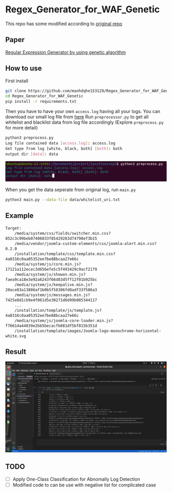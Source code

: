# Regex_Generator_for_WAF_Genetic

This repo has some modified according to [original repo](https://github.com/maojui/Regex-Generator)

## Paper

[Regular Expression Generator by using genetic algorithm](https://drive.google.com/file/d/1CBFFy7oX-bE_4VrLFpP7OT4eJDUP4tku/view?usp=sharing)

## How to use

First install

```bash
git clone https://github.com/manhdqhe153129/Regex_Generator_for_WAF_Genetic.git
cd Regex_Generator_for_WAF_Genetic
pip install -r requirements.txt
```

Then you have to have your own ``access.log`` having all your logs. You can download our small log file from [here](https://drive.google.com/file/d/1s2dMWJ81SF5pWG8op6EJPCjp6lLCE9tv/view?usp=sharing)
Run ``preprocessor.py`` to get all whitelist and blacklist data from log file accordingly (Explore ``preprocess.py`` for more detail) 

```bash
python3 preprocess.py
Log file contained data [access.log]: access.log
Get type from log [white, black, both] [both]: both
output dir [data]: data
```

![](images/preprocess_demo.png)

When you get the data seperate from original log, run ``main.py``

```bash
python3 main.py --data-file data/whitelist_uri.txt
```

## Example

```
Target:
    /media/system/css/fields/switcher.min.css?852c3c99beb07406033f85429263d74798ef3b15
    /media/vendor/joomla-custom-elements/css/joomla-alert.min.css?0.2.0
    /installation/template/css/template.min.css?4a0316c0aa05352ee7be88bcaa27e66c
    /media/system/js/core.min.js?17121a112ecec3d656efe5c5f493429c9acf2179
    /media/system/js/showon.min.js?faea9ca18e3e92a6243f66d83d5ff12f01b925bc
    /media/system/js/keepalive.min.js?20ace83a13886af1b0b5f58386fd8adf33f586a3
    /media/system/js/messages.min.js?7425e8d1cb9e4f061d5e30271d6d99b085344117
    ...
    /installation/template/js/template.js?4a0316c0aa05352ee7be88bcaa27e66c
    /media/system/js/joomla-core-loader.min.js?f76614a44039e2bb5becacfb081df5bf015b351d
    /installation/template/images/Joomla-logo-monochrome-horizontal-white.svg
```

## Result

![](images/result.png)

## TODO

- [ ] Apply One-Class Classification for Abnomally Log Detection
- [ ] Modified code to can be use with negative list for complicated case
